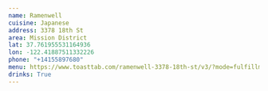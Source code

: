 ```yaml
---
name: Ramenwell
cuisine: Japanese
address: 3378 18th St
area: Mission District
lat: 37.761955531164936
lon: -122.41887511332226
phone: "+14155897680"
menu: https://www.toasttab.com/ramenwell-3378-18th-st/v3/?mode=fulfillment
drinks: True
---
```

